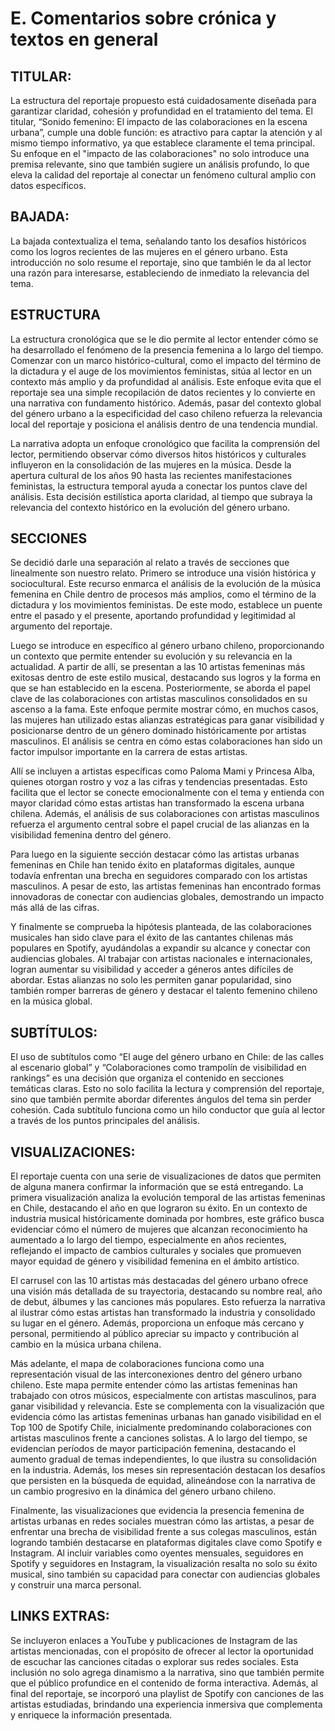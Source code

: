 # E. Comentarios sobre crónica y textos en general 

## TITULAR:  

La estructura del reportaje propuesto está cuidadosamente diseñada para garantizar claridad, cohesión y profundidad en el tratamiento del tema. El titular, “Sonido femenino: El impacto de las colaboraciones en la escena urbana”, cumple una doble función: es atractivo para captar la atención y al mismo tiempo informativo, ya que establece claramente el tema principal. Su enfoque en el "impacto de las colaboraciones" no solo introduce una premisa relevante, sino que también sugiere un análisis profundo, lo que eleva la calidad del reportaje al conectar un fenómeno cultural amplio con datos específicos. 

## BAJADA:  

La bajada contextualiza el tema, señalando tanto los desafíos históricos como los logros recientes de las mujeres en el género urbano. Esta introducción no solo resume el reportaje, sino que también le da al lector una razón para interesarse, estableciendo de inmediato la relevancia del tema. 

## ESTRUCTURA  

La estructura cronológica que se le dio permite al lector entender cómo se ha desarrollado el fenómeno de la presencia femenina a lo largo del tiempo. Comenzar con un marco histórico-cultural, como el impacto del término de la dictadura y el auge de los movimientos feministas, sitúa al lector en un contexto más amplio y da profundidad al análisis. Este enfoque evita que el reportaje sea una simple recopilación de datos recientes y lo convierte en una narrativa con fundamento histórico. Además, pasar del contexto global del género urbano a la especificidad del caso chileno refuerza la relevancia local del reportaje y posiciona el análisis dentro de una tendencia mundial.  

La narrativa adopta un enfoque cronológico que facilita la comprensión del lector, permitiendo observar cómo diversos hitos históricos y culturales influyeron en la consolidación de las mujeres en la música. Desde la apertura cultural de los años 90 hasta las recientes manifestaciones feministas, la estructura temporal ayuda a conectar los puntos clave del análisis. Esta decisión estilística aporta claridad, al tiempo que subraya la relevancia del contexto histórico en la evolución del género urbano. 

## SECCIONES  

Se decidió darle una separación al relato a través de secciones que linealmente son nuestro relato. Primero se introduce una visión histórica y sociocultural. Este recurso enmarca el análisis de la evolución de la música femenina en Chile dentro de procesos más amplios, como el término de la dictadura y los movimientos feministas. De este modo, establece un puente entre el pasado y el presente, aportando profundidad y legitimidad al argumento del reportaje. 

Luego se introduce en específico al género urbano chileno, proporcionando un contexto que permite entender su evolución y su relevancia en la actualidad. A partir de allí, se presentan a las 10 artistas femeninas más exitosas dentro de este estilo musical, destacando sus logros y la forma en que se han establecido en la escena. Posteriormente, se aborda el papel clave de las colaboraciones con artistas masculinos consolidados en su ascenso a la fama. Este enfoque permite mostrar cómo, en muchos casos, las mujeres han utilizado estas alianzas estratégicas para ganar visibilidad y posicionarse dentro de un género dominado históricamente por artistas masculinos. El análisis se centra en cómo estas colaboraciones han sido un factor impulsor importante en la carrera de estas artistas. 

Allí se incluyen a artistas específicas como Paloma Mami y Princesa Alba, quienes otorgan rostro y voz a las cifras y tendencias presentadas. Esto facilita que el lector se conecte emocionalmente con el tema y entienda con mayor claridad cómo estas artistas han transformado la escena urbana chilena. Además, el análisis de sus colaboraciones con artistas masculinos refuerza el argumento central sobre el papel crucial de las alianzas en la visibilidad femenina dentro del género. 

Para luego en la siguiente sección destacar cómo las artistas urbanas femeninas en Chile han tenido éxito en plataformas digitales, aunque todavía enfrentan una brecha en seguidores comparado con los artistas masculinos. A pesar de esto, las artistas femeninas han encontrado formas innovadoras de conectar con audiencias globales, demostrando un impacto más allá de las cifras. 

Y finalmente se comprueba la hipótesis planteada, de las colaboraciones musicales han sido clave para el éxito de las cantantes chilenas más populares en Spotify, ayudándolas a expandir su alcance y conectar con audiencias globales. Al trabajar con artistas nacionales e internacionales, logran aumentar su visibilidad y acceder a géneros antes difíciles de abordar. Estas alianzas no solo les permiten ganar popularidad, sino también romper barreras de género y destacar el talento femenino chileno en la música global. 

## SUBTÍTULOS:  

El uso de subtítulos como “El auge del género urbano en Chile: de las calles al escenario global” y “Colaboraciones como trampolín de visibilidad en rankings” es una decisión que organiza el contenido en secciones temáticas claras. Esto no solo facilita la lectura y comprensión del reportaje, sino que también permite abordar diferentes ángulos del tema sin perder cohesión. Cada subtítulo funciona como un hilo conductor que guía al lector a través de los puntos principales del análisis. 

## VISUALIZACIONES:  

El reportaje cuenta con una serie de visualizaciones de datos que permiten de alguna manera confirmar la información que se está entregando. La primera visualización analiza la evolución temporal de las artistas femeninas en Chile, destacando el año en que lograron su éxito. En un contexto de industria musical históricamente dominada por hombres, este gráfico busca evidenciar cómo el número de mujeres que alcanzan reconocimiento ha aumentado a lo largo del tiempo, especialmente en años recientes, reflejando el impacto de cambios culturales y sociales que promueven mayor equidad de género y visibilidad femenina en el ámbito artístico. 

El carrusel con las 10 artistas más destacadas del género urbano ofrece una visión más detallada de su trayectoria, destacando su nombre real, año de debut, álbumes y las canciones más populares. Esto refuerza la narrativa al ilustrar cómo estas artistas han transformado la industria y consolidado su lugar en el género. Además, proporciona un enfoque más cercano y personal, permitiendo al público apreciar su impacto y contribución al cambio en la música urbana chilena. 

Más adelante, el mapa de colaboraciones funciona como una representación visual de las interconexiones dentro del género urbano chileno. Este mapa permite entender cómo las artistas femeninas han trabajado con otros músicos, especialmente con artistas masculinos, para ganar visibilidad y relevancia.  Este se complementa con la visualización que evidencia cómo las artistas femeninas urbanas han ganado visibilidad en el Top 100 de Spotify Chile, inicialmente predominando colaboraciones con artistas masculinos frente a canciones solistas. A lo largo del tiempo, se evidencian períodos de mayor participación femenina, destacando el aumento gradual de temas independientes, lo que ilustra su consolidación en la industria. Además, los meses sin representación destacan los desafíos que persisten en la búsqueda de equidad, alineándose con la narrativa de un cambio progresivo en la dinámica del género urbano chileno. 

Finalmente, las visualizaciones que evidencia la presencia femenina de artistas urbanas en redes sociales muestran cómo las artistas, a pesar de enfrentar una brecha de visibilidad frente a sus colegas masculinos, están logrando también destacarse en plataformas digitales clave como Spotify e Instagram. Al incluir variables como oyentes mensuales, seguidores en Spotify y seguidores en Instagram, la visualización resalta no solo su éxito musical, sino también su capacidad para conectar con audiencias globales y construir una marca personal.  

## LINKS EXTRAS:  

Se incluyeron enlaces a YouTube y publicaciones de Instagram de las artistas mencionadas, con el propósito de ofrecer al lector la oportunidad de escuchar las canciones citadas o explorar sus redes sociales. Esta inclusión no solo agrega dinamismo a la narrativa, sino que también permite que el público profundice en el contenido de forma interactiva. Además, al final del reportaje, se incorporó una playlist de Spotify con canciones de las artistas estudiadas, brindando una experiencia inmersiva que complementa y enriquece la información presentada.

   